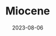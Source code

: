 ---
title: "Miocene"
cc-type: epoch
date: 2023-08-06
hashtag: miocene
tags:
  - epoch
  - geology
---